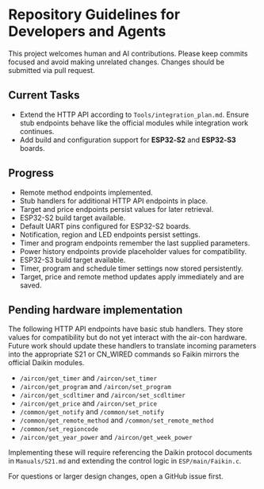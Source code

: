 # Repository Guidelines for Developers and Agents

This project welcomes human and AI contributions. Please keep commits focused and
avoid making unrelated changes. Changes should be submitted via pull request.

## Current Tasks

- Extend the HTTP API according to `Tools/integration_plan.md`. Ensure stub
  endpoints behave like the official modules while integration work continues.
- Add build and configuration support for **ESP32‑S2** and **ESP32‑S3** boards.

## Progress

- Remote method endpoints implemented.
- Stub handlers for additional HTTP API endpoints in place.
- Target and price endpoints persist values for later retrieval.
- ESP32-S2 build target available.
- Default UART pins configured for ESP32-S2 boards.
- Notification, region and LED endpoints persist settings.
- Timer and program endpoints remember the last supplied parameters.
- Power history endpoints provide placeholder values for compatibility.
- ESP32-S3 build target available.
- Timer, program and schedule timer settings now stored persistently.
- Target, price and remote method updates apply immediately and are saved.

## Pending hardware implementation

The following HTTP API endpoints have basic stub handlers. They store values
for compatibility but do not yet interact with the air-con hardware.  Future
work should update these handlers to translate incoming parameters into the
appropriate S21 or CN_WIRED commands so Faikin mirrors the official Daikin
modules.

- `/aircon/get_timer` and `/aircon/set_timer`
- `/aircon/get_program` and `/aircon/set_program`
- `/aircon/get_scdltimer` and `/aircon/set_scdltimer`
- `/aircon/get_price` and `/aircon/set_price`
- `/common/get_notify` and `/common/set_notify`
- `/common/get_remote_method` and `/common/set_remote_method`
- `/common/set_regioncode`
- `/aircon/get_year_power` and `/aircon/get_week_power`

Implementing these will require referencing the Daikin protocol documents in
`Manuals/S21.md` and extending the control logic in `ESP/main/Faikin.c`.

For questions or larger design changes, open a GitHub issue first.
